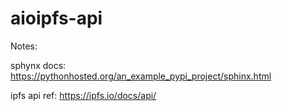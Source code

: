 # aioipfs-api


Notes:

sphynx docs:
https://pythonhosted.org/an_example_pypi_project/sphinx.html

ipfs api ref:
https://ipfs.io/docs/api/